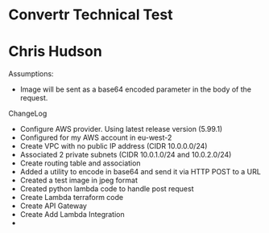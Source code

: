 # Convertr Technical Test
# Chris Hudson

Assumptions:
* Image will be sent as a base64 encoded parameter in the body of the request.

ChangeLog
* Configure AWS provider.  Using latest release version (5.99.1)
* Configured for my AWS account in eu-west-2
* Create VPC with no public IP address (CIDR 10.0.0.0/24)
* Associated 2 private subnets (CIDR 10.0.1.0/24 and 10.0.2.0/24)
* Create routing table and association
* Added a utility to encode in base64 and send it via HTTP POST to a URL
* Created a test image in jpeg format
* Created python lambda code to handle post request
* Create Lambda terraform code
* Create API Gateway
* Create Add Lambda Integration
* 
